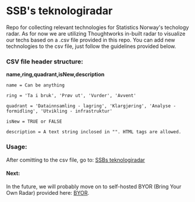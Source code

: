 # SSB's teknologiradar

Repo for collecting relevant technologies for Statistics Norway's techology radar. As for now we are utilizing Thoughtworks in-built radar to visualize our techs based on a .csv file provided in this repo. You can add new technologies to the csv file, just follow the guidelines provided below.

### CSV file header structure:

<strong>name,ring,quadrant,isNew,description</strong> 

`name = Can be anything`

`ring = 'Ta i bruk', 'Prøv ut', 'Vurder', 'Avvent'`

`quadrant = 'Datainnsamling - lagring', 'Klargjøring', 'Analyse - formidling', 'Utvikling - infrastruktur'`

`isNew = TRUE or FALSE`

`description = A text string inclosed in "". HTML tags are allowed.`

### Usage:

After comitting to the csv file, go to: [SSBs teknologiradar](https://radar.thoughtworks.com/?sheetId=https%3A%2F%2Fraw.githubusercontent.com%2Fstatisticsnorway%2Fteknologiradar%2Fmain%2FSSB%2520-%2520Teknologiradar.csv)

#### Next:
In the future, we will probably move on to self-hosted BYOR (Bring Your Own Radar) provided here: [BYOR](https://github.com/thoughtworks/build-your-own-radar).
